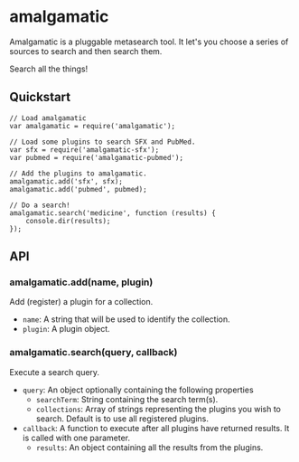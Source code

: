 amalgamatic
===========

Amalgamatic is a pluggable metasearch tool. It let's you choose a series of 
sources to search and then search them.

Search all the things!

## Quickstart

````
// Load amalgamatic
var amalgamatic = require('amalgamatic');

// Load some plugins to search SFX and PubMed.
var sfx = require('amalgamatic-sfx');
var pubmed = require('amalgamatic-pubmed');

// Add the plugins to amalgamatic.
amalgamatic.add('sfx', sfx);
amalgamatic.add('pubmed', pubmed);

// Do a search!
amalgamatic.search('medicine', function (results) {
	console.dir(results);
});
````

## API

### amalgamatic.add(name, plugin)

Add (register) a plugin for a collection.
* `name`: A string that will be used to identify the collection.
* `plugin`: A plugin object.

### amalgamatic.search(query, callback)
 
Execute a search query.
* `query`: An object optionally containing the following properties
    * `searchTerm`: String containing the search term(s).
    * `collections`: Array of strings representing the plugins you wish to search. Default is to use all registered plugins.
* `callback`: A function to execute after all plugins have returned results. It is called with one parameter.
    * `results`: An object containing all the results from the plugins.